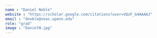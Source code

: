 ```yaml
---
name : "Daniel Noble"
website : "https://scholar.google.com/citations?user=VQzF_G4AAAAJ"
email : "dnoble@seas.upenn.edu"
role: "grad"
image : "DanielN.jpg"
---
```

